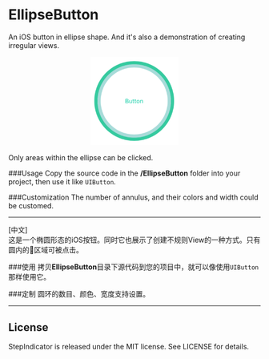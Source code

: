# EllipseButton
An iOS button in ellipse shape. And it's also a demonstration of creating irregular views.

<p align="center" >
<img src="https://github.com/chenyun122/EllipseButton/blob/master/Screenshot/EllipseButton.png?raw=true" alt="EllipseButton" title="EllipseButton" width="35%" height="35%" />
</p>

Only areas within the ellipse can be clicked.   

###Usage
Copy the source code in the **/EllipseButton** folder into your project, then use it like `UIButton`.

###Customization
The number of annulus, and their colors and width could be customed.


___
[中文]  
这是一个椭圆形态的iOS按钮。同时它也展示了创建不规则View的一种方式。只有圆内的区域可被点击。

###使用
拷贝**EllipseButton**目录下源代码到您的项目中，就可以像使用`UIButton`那样使用它。

###定制
圆环的数目、颜色、宽度支持设置。

___
## License
StepIndicator is released under the MIT license. See LICENSE for details.
